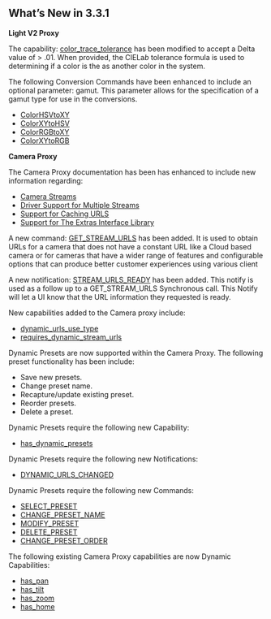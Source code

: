 ## What’s New in 3.3.1

**Light V2 Proxy**

The capability: [color\_trace\_tolerance][1] has been modified to accept a Delta value of \> .01. When provided, the CIELa*b* tolerance formula is used to determining if a color is the as another color in the system.

The following Conversion Commands have been enhanced to include an optional parameter: gamut. This parameter allows for the specification of a gamut type for use in the conversions.

- [ColorHSVtoXY][2]
- [ColorXYtoHSV][3]
- [ColorRGBtoXY][4]
- [ColorXYtoRGB][5]


**Camera Proxy**

The Camera Proxy documentation has been has enhanced to include new information regarding:


- [Camera Streams][6]
- [Driver Support for Multiple Streams][7]
- [Support for Caching URLS][8]
- [Support for The Extras Interface Library][9] 


A new command: [GET\_STREAM\_URLS][10] has been added. It is used to obtain URLs for a camera that does not have a constant URL like a Cloud based camera or for cameras that have a wider range of features and configurable options that can produce better customer experiences using various client

A new notification: [STREAM\_URLS\_READY][11] has been added. This notify is used as a follow up to a GET\_STREAM\_URLS Synchronous call. This Notify will let a UI know that the URL information they requested is ready. 


New capabilities added to the Camera proxy include:  

- [dynamic\_urls\_use\_type][12]
- [requires\_dynamic\_stream\_urls][13]


Dynamic Presets are now supported within the Camera Proxy.  The following preset functionality has been include: 

- Save new presets.
- Change preset name.
- Recapture/update existing preset.
- Reorder presets.
- Delete a preset.

Dynamic Presets require the following new Capability:

- [has\_dynamic\_presets][14]

Dynamic Presets require the following new Notifications:

- [DYNAMIC\_URLS\_CHANGED][15]

Dynamic Presets require the following new Commands:

- [SELECT\_PRESET][16]
- [CHANGE\_PRESET\_NAME][17]
- [MODIFY\_PRESET][18]
- [DELETE\_PRESET][19]
- [CHANGE\_PRESET\_ORDER][20]


The following existing Camera Proxy capabilities are now Dynamic Capabilities:

- [has\_pan][21]
- [has\_tilt][22]
- [has\_zoom][23]
- [has\_home][24]

[1]:	https://snap-one.github.io/docs-driverworks-proxyprotocol/#color_trace_tolerance
[2]:	https://snap-one.github.io/docs-driverworks-proxyprotocol/#colorhsvtoxy
[3]:	https://snap-one.github.io/docs-driverworks-proxyprotocol/#colorxytohsv
[4]:	https://snap-one.github.io/docs-driverworks-proxyprotocol/#colorrgbtoxy
[5]:	https://snap-one.github.io/docs-driverworks-proxyprotocol/#colorxytorgb
[6]:	hhttps://snap-one.github.io/docs-driverworks-proxyprotocol/#camera-streams
[7]:	https://snap-one.github.io/docs-driverworks-proxyprotocol/#driver-support-for-multiple-streams
[8]:	https://snap-one.github.io/docs-driverworks-proxyprotocol/#support-for-caching-urls
[9]:	https://snap-one.github.io/docs-driverworks-proxyprotocol/#camera-proxy-extras-interface-library
[10]:	https://snap-one.github.io/docs-driverworks-proxyprotocol/#get-stream-urls
[11]:	https://snap-one.github.io/docs-driverworks-proxyprotocol/#stream_urls_ready
[12]:	https://snap-one.github.io/docs-driverworks-proxyprotocol/#dynamic_urls_use_type
[13]:	https://snap-one.github.io/docs-driverworks-proxyprotocol/#requires_dynamic_stream_urls
[14]:	https://snap-one.github.io/docs-driverworks-proxyprotocol/#has-dynamic-presets
[15]:	https://snap-one.github.io/docs-driverworks-proxyprotocol/#dynamic_urls_changed
[16]:	https://snap-one.github.io/docs-driverworks-proxyprotocol/#select-preset
[17]:	https://snap-one.github.io/docs-driverworks-proxyprotocol/#change-preset-name
[18]:	https://snap-one.github.io/docs-driverworks-proxyprotocol/#modify-preset
[19]:	https://snap-one.github.io/docs-driverworks-proxyprotocol/#delete-preset
[20]:	https://snap-one.github.io/docs-driverworks-proxyprotocol/#change-preset-order
[21]:	https://snap-one.github.io/docs-driverworks-proxyprotocol/#has-pan
[22]:	https://snap-one.github.io/docs-driverworks-proxyprotocol/#has-tilt
[23]:	https://snap-one.github.io/docs-driverworks-proxyprotocol/#has-zoom
[24]:	https://snap-one.github.io/docs-driverworks-proxyprotocol/#has-home